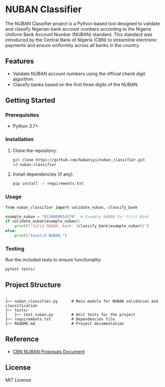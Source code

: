 # NUBAN Classifier
The NUBAN Classifier project is a Python-based tool designed to validate and classify Nigerian bank account numbers according to the Nigeria Uniform Bank Account Number (NUBAN) standard. This standard was introduced by the Central Bank of Nigeria (CBN) to streamline electronic payments and ensure uniformity across all banks in the country.

## Features
- Validate NUBAN account numbers using the official check digit algorithm.
- Classify banks based on the first three digits of the NUBAN.

## Getting Started

### Prerequisites
- Python 3.7+

### Installation
1. Clone the repository:
   ```bash
   git clone https://github.com/babaniyi/nuban_classifier.git
   cd nuban-classifier
   ```
2. Install dependencies (if any):
   ```bash
   pip install -r requirements.txt
   ```

### Usage
```python
from nuban_classifier import validate_nuban, classify_bank

example_nuban = "0110000014579"  # Example NUBAN for First Bank
if validate_nuban(example_nuban):
    print(f"Valid NUBAN. Bank: {classify_bank(example_nuban)}")
else:
    print("Invalid NUBAN.")
```

### Testing
Run the included tests to ensure functionality:
```bash
pytest tests/
```

## Project Structure
```
.
├── nuban_classifier.py      # Main module for NUBAN validation and classification
├── tests/
│   ├── test_nuban.py        # Unit tests for the project
├── requirements.txt         # Dependencies file
├── README.md                # Project documentation
```

## Reference
- [CBN NUBAN Proposals Document](https://www.cbn.gov.ng/out/2011/circulars/bspd/nuban%20proposals%20v%200%204-%2003%2009%202010.pdf)

## License
MIT License
